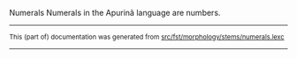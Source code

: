 Numerals
Numerals in the Apurinã language are numbers.

* * *

<small>This (part of) documentation was generated from [src/fst/morphology/stems/numerals.lexc](https://github.com/giellalt/lang-apu/blob/main/src/fst/morphology/stems/numerals.lexc)</small>

---


